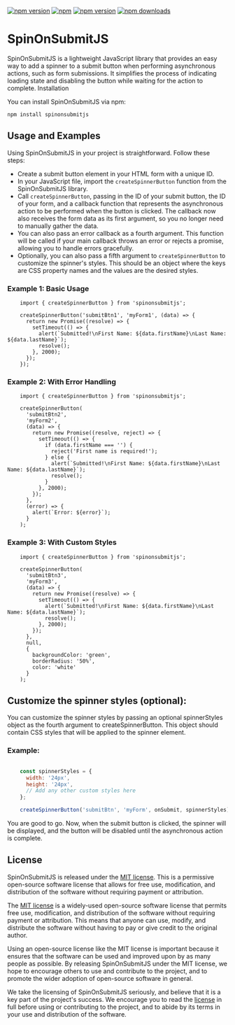 [![npm version](https://img.shields.io/npm/v/spinonsubmitjs)](https://img.shields.io/npm/v/spinonsubmitjs)
[![npm](https://img.shields.io/npm/l/spinonsubmitjs?style=flat-square)](https://img.shields.io/npm/l/spinonsubmitjs?style=flat-square)
[![npm version](https://img.shields.io/bundlephobia/min/spinonsubmitjs)](https://img.shields.io/bundlephobia/min/spinonsubmitjs)
[![npm downloads](https://img.shields.io/npm/dm/spinonsubmitjs)](https://img.shields.io/npm/dm/spinonsubmitjs)



# SpinOnSubmitJS

SpinOnSubmitJS is a lightweight JavaScript library that provides an easy way to add a spinner to a submit button when performing asynchronous actions, such as form submissions. It simplifies the process of indicating loading state and disabling the button while waiting for the action to complete.
Installation

You can install SpinOnSubmitJS via npm:

```shell
npm install spinonsubmitjs
```

## Usage and Examples

Using SpinOnSubmitJS in your project is straightforward. Follow these steps:

- Create a submit button element in your HTML form with a unique ID.
- In your JavaScript file, import the `createSpinnerButton` function from the SpinOnSubmitJS library.
- Call `createSpinnerButton`, passing in the ID of your submit button, the ID of your form, and a callback function that represents the asynchronous action to be performed when the button is clicked. The callback now also receives the form data as its first argument, so you no longer need to manually gather the data.
- You can also pass an error callback as a fourth argument. This function will be called if your main callback throws an error or rejects a promise, allowing you to handle errors gracefully.
- Optionally, you can also pass a fifth argument to `createSpinnerButton` to customize the spinner's styles. This should be an object where the keys are CSS property names and the values are the desired styles.

### Example 1: Basic Usage

    
        import { createSpinnerButton } from 'spinonsubmitjs';
    
        createSpinnerButton('submitBtn1', 'myForm1', (data) => {
          return new Promise((resolve) => {
            setTimeout(() => {
              alert(`Submitted!\nFirst Name: ${data.firstName}\nLast Name: ${data.lastName}`);
              resolve();
            }, 2000);
          });
        });
      

### Example 2: With Error Handling

    
        import { createSpinnerButton } from 'spinonsubmitjs';
    
        createSpinnerButton(
          'submitBtn2', 
          'myForm2', 
          (data) => {
            return new Promise((resolve, reject) => {
              setTimeout(() => {
                if (data.firstName === '') {
                  reject('First name is required!');
                } else {
                  alert(`Submitted!\nFirst Name: ${data.firstName}\nLast Name: ${data.lastName}`);
                  resolve();
                }
              }, 2000);
            });
          }, 
          (error) => {
            alert(`Error: ${error}`);
          }
        );
      

### Example 3: With Custom Styles

    
        import { createSpinnerButton } from 'spinonsubmitjs';
    
        createSpinnerButton(
          'submitBtn3', 
          'myForm3', 
          (data) => {
            return new Promise((resolve) => {
              setTimeout(() => {
                alert(`Submitted!\nFirst Name: ${data.firstName}\nLast Name: ${data.lastName}`);
                resolve();
              }, 2000);
            });
          },
          null,
          {
            backgroundColor: 'green',
            borderRadius: '50%',
            color: 'white'
          }
        );

## Customize the spinner styles (optional):

You can customize the spinner styles by passing an optional spinnerStyles object as the fourth argument to createSpinnerButton. This object should contain CSS styles that will be applied to the spinner element.

### Example:

```javascript

    const spinnerStyles = {
      width: '24px',
      height: '24px',
      // Add any other custom styles here
    };

    createSpinnerButton('submitBtn', 'myForm', onSubmit, spinnerStyles);
```

You are good to go. Now, when the submit button is clicked, the spinner will be displayed, and the button will be disabled until the asynchronous action is complete.

## License

SpinOnSubmitJS is released under the [MIT license](https://github.com/thedhanawada/SpinOnSubmitJS/blob/main/LICENSE). This is a permissive open-source software license that allows for free use, modification, and distribution of the software without requiring payment or attribution.

The [MIT license](https://opensource.org/licenses/MIT) is a widely-used open-source software license that permits free use, modification, and distribution of the software without requiring payment or attribution. This means that anyone can use, modify, and distribute the software without having to pay or give credit to the original author.

Using an open-source license like the MIT license is important because it ensures that the software can be used and improved upon by as many people as possible. By releasing SpinOnSubmitJS under the MIT license, we hope to encourage others to use and contribute to the project, and to promote the wider adoption of open-source software in general.

We take the licensing of SpinOnSubmitJS seriously, and believe that it is a key part of the project's success. We encourage you to read the [license](https://github.com/thedhanawada/SpinOnSubmitJS/blob/main/LICENSE) in full before using or contributing to the project, and to abide by its terms in your use and distribution of the software. 
